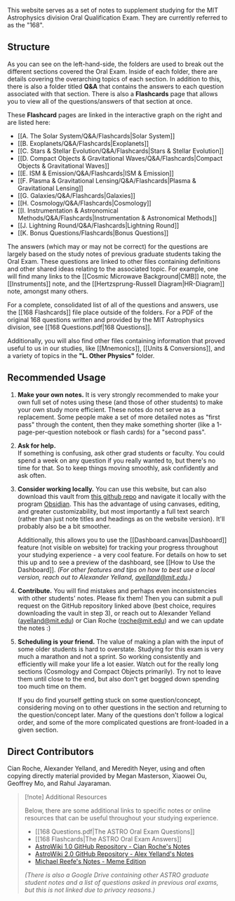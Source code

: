 This website serves as a set of notes to supplement studying for the MIT Astrophysics division Oral Qualification Exam. They are currently referred to as the "168".

## Structure

As you can see on the left-hand-side, the folders are used to break out the different sections covered the Oral Exam. Inside of each folder, there are details covering the overarching topics of each section. In addition to this, there is also a folder titled **Q&A** that contains the answers to each question associated with that section. There is also a **Flashcards** page that allows you to view all of the questions/answers of that section at once.

These **Flashcard** pages are linked in the interactive graph on the right and are listed here:

- [[A. The Solar System/Q&A/Flashcards|Solar System]]
- [[B. Exoplanets/Q&A/Flashcards|Exoplanets]]
- [[C. Stars & Stellar Evolution/Q&A/Flashcards|Stars & Stellar Evolution]]
- [[D. Compact Objects & Gravitational Waves/Q&A/Flashcards|Compact Objects & Gravitational Waves]]
- [[E. ISM & Emission/Q&A/Flashcards|ISM & Emission]]
- [[F. Plasma & Gravitational Lensing/Q&A/Flashcards|Plasma & Gravitational Lensing]]
- [[G. Galaxies/Q&A/Flashcards|Galaxies]]
- [[H. Cosmology/Q&A/Flashcards|Cosmology]]
- [[I. Instrumentation & Astronomical Methods/Q&A/Flashcards|Instrumentation & Astronomical Methods]]
- [[J. Lightning Round/Q&A/Flashcards|Lightning Round]]
- [[K. Bonus Questions/Flashcards|Bonus Questions]]

The answers (which may or may not be correct) for the questions are largely based on the study notes of previous graduate students taking the Oral Exam. These questions are linked to other files containing definitions and other shared ideas relating to the associated topic. For example, one will find many links to the [[Cosmic Microwave Background|CMB]] note, the [[Instruments]] note, and the [[Hertzsprung-Russell Diagram|HR-Diagram]] note, amongst many others.

For a complete, consolidated list of all of the questions and answers, use the [[168 Flashcards]] file place outside of the folders. For a PDF of the original 168 questions written and provided by the MIT Astrophysics division, see [[168 Questions.pdf|168 Questions]].

Additionally, you will also find other files containing information that proved useful to us in our studies, like [[Mnemonics]], [[Units & Conversions]], and a variety of topics in the **"L. Other Physics"** folder.

## Recommended Usage

1. **Make your own notes.**
	It is very strongly recommended to make your own full set of notes using these (and those of other students) to make your own study more efficient. These notes do not serve as a replacement. Some people make a set of more detailed notes as "first pass" through the content, then they make something shorter (like a 1-page-per-question notebook or flash cards) for a "second pass".

2. **Ask for help.**  
    If something is confusing, ask other grad students or faculty. You could spend a week on any question if you really wanted to, but there's no time for that. So to keep things moving smoothly, ask confidently and ask often.

3. **Consider working locally.**
    You can use this website, but can also download this vault from [this github repo](https://github.com/AYelland/AstroWiki_2.0) and navigate it locally with the program [Obsidian](https://obsidian.md/). This has the advantage of using canvases, editing, and greater customizability, but most importantly a full text search (rather than just note titles and headings as on the website version). It'll probably also be a bit smoother. 
    
    Additionally, this allows you to use the [[Dashboard.canvas|Dashboard]] feature (not visible on website) for tracking your progress throughout your studying experience - a very cool feature. For details on how to set this up and to see a preview of the dashboard, see [[How to Use the Dashboard]]. *(For other features and tips on how to best use a local version, reach out to Alexander Yelland, [ayelland@mit.edu](mailto:ayelland@mit.edu).)*

4. **Contribute.**
    You will find mistakes and perhaps even inconsistencies with other students' notes. Please fix them! Then you can submit a pull request on the GitHub repository linked above (best choice, requires downloading the vault in step 3), or reach out to Alexander Yelland ([ayelland@mit.edu](mailto:ayelland@mit.edu)) or Cian Roche ([roche@mit.edu](mailto:roche@mit.edu)) and we can update the notes :)

5. **Scheduling is your friend.**
    The value of making a plan with the input of some older students is hard to overstate. Studying for this exam is very much a marathon and not a sprint. So working consistently and efficiently will make your life a lot easier. Watch out for the really long sections (Cosmology and Compact Objects primarily). Try not to leave them until close to the end, but also don't get bogged down spending too much time on them. 
    
    If you do find yourself getting stuck on some question/concept, considering moving on to other questions in the section and returning to the question/concept later. Many of the questions don't follow a logical order, and some of the more complicated questions are front-loaded in a given section.

## Direct Contributors

Cian Roche, Alexander Yelland, and Meredith Neyer, using and often copying directly material provided by Megan Masterson, Xiaowei Ou, Geoffrey Mo, and Rahul Jayaraman.

> [!note] Additional Resources
> 
> Below, there are some additional links to specific notes or online resources that can be useful throughout your studying experience. 
> 
> - [[168 Questions.pdf|The ASTRO Oral Exam Questions]]
> - [[168 Flashcards|The ASTRO Oral Exam Answers]]
> - [AstroWiki 1.0 GitHub Repository - Cian Roche's Notes](https://github.com/CianMRoche/AstroWiki/tree/main)
> - [AstroWiki 2.0 GitHub Repository - Alex Yelland's Notes](https://github.com/AYelland/AstroWiki_2.0)
> - [Michael Reefe's Notes - Meme Edition](https://www.mit.edu/~mreefe/MIT_Astro_168_MAR_meme_edition.pdf)
> 
> *(There is also a Google Drive containing other ASTRO graduate student notes and a list of questions asked in previous oral exams, but this is not linked due to privacy reasons.)*